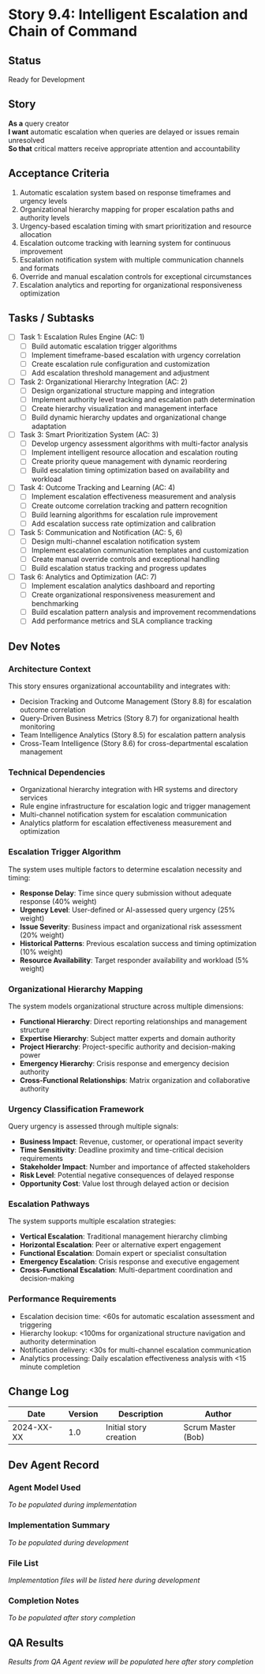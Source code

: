 # Story 9.4: Intelligent Escalation and Chain of Command

## Status
Ready for Development

## Story
**As a** query creator  
**I want** automatic escalation when queries are delayed or issues remain unresolved  
**So that** critical matters receive appropriate attention and accountability

## Acceptance Criteria
1. Automatic escalation system based on response timeframes and urgency levels
2. Organizational hierarchy mapping for proper escalation paths and authority levels
3. Urgency-based escalation timing with smart prioritization and resource allocation
4. Escalation outcome tracking with learning system for continuous improvement
5. Escalation notification system with multiple communication channels and formats
6. Override and manual escalation controls for exceptional circumstances
7. Escalation analytics and reporting for organizational responsiveness optimization

## Tasks / Subtasks
- [ ] Task 1: Escalation Rules Engine (AC: 1)
  - [ ] Build automatic escalation trigger algorithms
  - [ ] Implement timeframe-based escalation with urgency correlation
  - [ ] Create escalation rule configuration and customization
  - [ ] Add escalation threshold management and adjustment
- [ ] Task 2: Organizational Hierarchy Integration (AC: 2)
  - [ ] Design organizational structure mapping and integration
  - [ ] Implement authority level tracking and escalation path determination
  - [ ] Create hierarchy visualization and management interface
  - [ ] Build dynamic hierarchy updates and organizational change adaptation
- [ ] Task 3: Smart Prioritization System (AC: 3)
  - [ ] Develop urgency assessment algorithms with multi-factor analysis
  - [ ] Implement intelligent resource allocation and escalation routing
  - [ ] Create priority queue management with dynamic reordering
  - [ ] Build escalation timing optimization based on availability and workload
- [ ] Task 4: Outcome Tracking and Learning (AC: 4)
  - [ ] Implement escalation effectiveness measurement and analysis
  - [ ] Create outcome correlation tracking and pattern recognition
  - [ ] Build learning algorithms for escalation rule improvement
  - [ ] Add escalation success rate optimization and calibration
- [ ] Task 5: Communication and Notification (AC: 5, 6)
  - [ ] Design multi-channel escalation notification system
  - [ ] Implement escalation communication templates and customization
  - [ ] Create manual override controls and exceptional handling
  - [ ] Build escalation status tracking and progress updates
- [ ] Task 6: Analytics and Optimization (AC: 7)
  - [ ] Implement escalation analytics dashboard and reporting
  - [ ] Create organizational responsiveness measurement and benchmarking
  - [ ] Build escalation pattern analysis and improvement recommendations
  - [ ] Add performance metrics and SLA compliance tracking

## Dev Notes

### Architecture Context
This story ensures organizational accountability and integrates with:
- Decision Tracking and Outcome Management (Story 8.8) for escalation outcome correlation
- Query-Driven Business Metrics (Story 8.7) for organizational health monitoring
- Team Intelligence Analytics (Story 8.5) for escalation pattern analysis
- Cross-Team Intelligence (Story 8.6) for cross-departmental escalation management

### Technical Dependencies
- Organizational hierarchy integration with HR systems and directory services
- Rule engine infrastructure for escalation logic and trigger management
- Multi-channel notification system for escalation communication
- Analytics platform for escalation effectiveness measurement and optimization

### Escalation Trigger Algorithm
The system uses multiple factors to determine escalation necessity and timing:
- **Response Delay**: Time since query submission without adequate response (40% weight)
- **Urgency Level**: User-defined or AI-assessed query urgency (25% weight)
- **Issue Severity**: Business impact and organizational risk assessment (20% weight)
- **Historical Patterns**: Previous escalation success and timing optimization (10% weight)
- **Resource Availability**: Target responder availability and workload (5% weight)

### Organizational Hierarchy Mapping
The system models organizational structure across multiple dimensions:
- **Functional Hierarchy**: Direct reporting relationships and management structure
- **Expertise Hierarchy**: Subject matter experts and domain authority
- **Project Hierarchy**: Project-specific authority and decision-making power
- **Emergency Hierarchy**: Crisis response and emergency decision authority
- **Cross-Functional Relationships**: Matrix organization and collaborative authority

### Urgency Classification Framework
Query urgency is assessed through multiple signals:
- **Business Impact**: Revenue, customer, or operational impact severity
- **Time Sensitivity**: Deadline proximity and time-critical decision requirements
- **Stakeholder Impact**: Number and importance of affected stakeholders
- **Risk Level**: Potential negative consequences of delayed response
- **Opportunity Cost**: Value lost through delayed action or decision

### Escalation Pathways
The system supports multiple escalation strategies:
- **Vertical Escalation**: Traditional management hierarchy climbing
- **Horizontal Escalation**: Peer or alternative expert engagement
- **Functional Escalation**: Domain expert or specialist consultation
- **Emergency Escalation**: Crisis response and executive engagement
- **Cross-Functional Escalation**: Multi-department coordination and decision-making

### Performance Requirements
- Escalation decision time: <60s for automatic escalation assessment and triggering
- Hierarchy lookup: <100ms for organizational structure navigation and authority determination
- Notification delivery: <30s for multi-channel escalation communication
- Analytics processing: Daily escalation effectiveness analysis with <15 minute completion

## Change Log
| Date | Version | Description | Author |
|------|---------|-------------|---------|
| 2024-XX-XX | 1.0 | Initial story creation | Scrum Master (Bob) |

## Dev Agent Record

### Agent Model Used
*To be populated during implementation*

### Implementation Summary
*To be populated during development*

### File List
*Implementation files will be listed here during development*

### Completion Notes
*To be populated after story completion*

## QA Results
*Results from QA Agent review will be populated here after story completion*